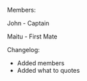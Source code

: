 Members:

John - Captain

Maitu - First Mate



Changelog:
 - Added members
 - Added what to quotes

